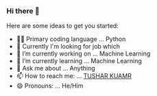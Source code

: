 ### Hi there 👋

[twitter]: https://twitter.com/_tushar13
[Personal Portfolio Website]: https://tusharkumar.live/
[gmail]: mailto:tushar13@outlook.in
[linkedin]: https://www.linkedin.com/in/tushar-kumar-972761191/
[Facebook]: https://www.facebook.com/profile.php?id=100002767658187

Here are some ideas to get you started:
- 👨‍💻 Primary coding language ... Python
- 🏢 Currently I'm looking for job which 
- 🔭 I’m currently working on ... Machine Learning
- 🌱 I’m currently learning ... Machine Learning
- 💬 Ask me about ... Anything
- 📫 How to reach me: ... [TUSHAR KUAMR](https://tusharkumar.live/)
- 😄 Pronouns: ... He/Him

